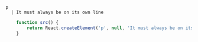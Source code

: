 ```jade
p
  | It must always be on its own line
```
```javascript
    function src() {
        return React.createElement('p', null, 'It must always be on its own line');
    }
```

